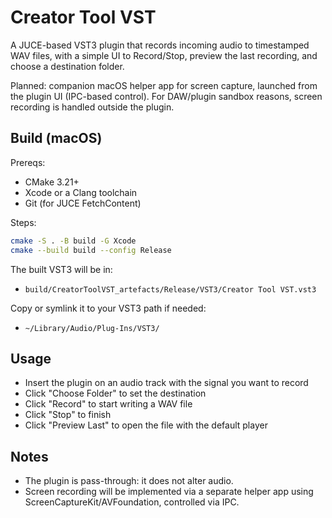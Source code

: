 # Creator Tool VST

A JUCE-based VST3 plugin that records incoming audio to timestamped WAV files, with a simple UI to Record/Stop, preview the last recording, and choose a destination folder.

Planned: companion macOS helper app for screen capture, launched from the plugin UI (IPC-based control). For DAW/plugin sandbox reasons, screen recording is handled outside the plugin.

## Build (macOS)

Prereqs:
- CMake 3.21+
- Xcode or a Clang toolchain
- Git (for JUCE FetchContent)

Steps:

```bash
cmake -S . -B build -G Xcode
cmake --build build --config Release
```

The built VST3 will be in:
- `build/CreatorToolVST_artefacts/Release/VST3/Creator Tool VST.vst3`

Copy or symlink it to your VST3 path if needed:
- `~/Library/Audio/Plug-Ins/VST3/`

## Usage

- Insert the plugin on an audio track with the signal you want to record
- Click "Choose Folder" to set the destination
- Click "Record" to start writing a WAV file
- Click "Stop" to finish
- Click "Preview Last" to open the file with the default player

## Notes

- The plugin is pass-through: it does not alter audio.
- Screen recording will be implemented via a separate helper app using ScreenCaptureKit/AVFoundation, controlled via IPC.
